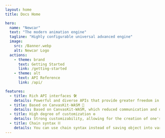 ```yaml
---
layout: home
title: Docs Home

hero:
  name: "Newcar"
  text: "The modern animation engine"
  tagline: "Highly configurable universal advanced engine"
  image:
    src: /Banner.webp
    alt: Newcar Logo
  actions:
    - theme: brand
      text: Getting Started
      link: /getting-started
    - theme: alt
      text: API Reference
      link: /api/

features:
  - title: Rich API interfaces 🛠️
    details: Powerful and diverse APIs that provide greater freedom in creating animations
  - title: Based on CanvasKit-WASM 🧬
    details: Based on CanvasKit-WASM, which reduced communication and data exchange between CPU and GPU ensures strong animation speed
  - title: High degree of customization ⚙️
    details: Strong customizability, allowing for the creation of one's own animation style
  - title: Chain syntax ⛓️
    details: You can use chain syntax instead of saving object into variable, which makes the development efficient
---
```

